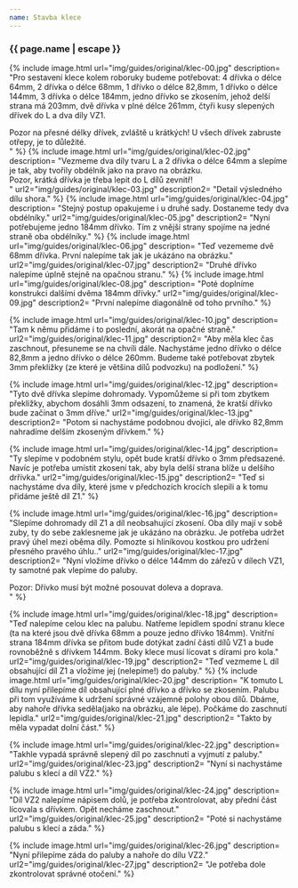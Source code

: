 ```yaml
---
name: Stavba klece
---
```

### {{ page.name | escape }}

{% include image.html 
    url="img/guides/original/klec-00.jpg" 
    description=
        "Pro sestavení klece kolem roboruky budeme potřebovat: 4 dřívka o délce 64mm, 2 dřívka o délce 68mm, 1 dřívko o délce 82,8mm, 1 dřívko o délce 144mm, 3 dřívka o délce 184mm, jedno dřívko se zkosením, jehož delší strana má 203mm, dvě dřívka v plné délce 261mm, čtyři kusy slepených dřívek do L a dva díly VZ1.

<div class=\"alert\">Pozor na přesné délky dřívek, zvláště u krátkých! U všech dřívek zabruste otřepy, je to důležité.</div>"
 %}
 {% include image.html 
    url="img/guides/original/klec-02.jpg" 
    description=
        "Vezmeme dva díly tvaru L a 2 dřívka o délce 64mm a slepíme je tak, aby tvořily obdélník jako na pravo na obrázku.

<div class=\"alert\">Pozor, krátká dřívka je třeba lepit do L dílů zevnitř!</div>"
    url2="img/guides/original/klec-03.jpg"
    description2=
        "Detail výsledného dílu shora."
 %}
 {% include image.html 
    url="img/guides/original/klec-04.jpg" 
    description=
        "Stejný postup opakujeme i u druhé sady. Dostaneme tedy dva obdélníky."
    url2="img/guides/original/klec-05.jpg" 
    description2=
        "Nyní potřebujeme jedno 184mm dřívko. Tím z vnější strany spojíme na jedné straně oba obdélníky." 
 %}
  {% include image.html 
    url="img/guides/original/klec-06.jpg" 
    description=
        "Teď vezememe dvě 68mm dřívka. První nalepíme tak jak je ukázáno na obrázku."
    url2="img/guides/original/klec-07.jpg" 
    description2=
        "Druhé dřívko nalepíme úplně stejně na opačnou stranu." 
 %}
  {% include image.html 
    url="img/guides/original/klec-08.jpg" 
    description=
        "Poté doplníme konstrukci dalšími dvěma 184mm dřívky."
    url2="img/guides/original/klec-09.jpg" 
    description2=
    "První nalepíme diagonálně od toho prvního."
 %}

{% include image.html 
    url="img/guides/original/klec-10.jpg" 
    description=
        "Tam k němu přidáme i to poslední, akorát na opačné straně." 
    url2="img/guides/original/klec-11.jpg" 
    description2=
        "Aby měla klec čas zaschnout, přesuneme se na chvíli dále. Nachystáme jedno dřívko o délce 82,8mm a jedno dřívko o délce 260mm. Budeme také potřebovat zbytek 3mm překližky (ze které je většina dílů podvozku) na podložení." 
%}

{% include image.html 
    url="img/guides/original/klec-12.jpg" 
    description=
        "Tyto dvě dřívka slepíme dohromady. Vypomůžeme si při tom zbytkem překližky, abychom dosáhli 3mm odsazení, to znamená, že kratší dřívko bude začínat o 3mm dříve." 
    url2="img/guides/original/klec-13.jpg" 
    description2=
        "Potom si nachystáme podobnou dvojici, ale dřívko 82,8mm nahradíme delším zkoseným dřívkem." 
%}

{% include image.html 
    url="img/guides/original/klec-14.jpg" 
    description=
        "Ty slepíme v podobném stylu, opět bude kratší dřívko o 3mm předsazené. Navíc je potřeba umístit zkosení tak, aby byla delší strana blíže u delšího drřívka." 
    url2="img/guides/original/klec-15.jpg" 
    description2=
        "Teď si nachystáme dva díly, které jsme v předchozích krocích slepili a  k tomu přidáme ještě díl Z1." 
%}

{% include image.html 
    url="img/guides/original/klec-16.jpg" 
    description=
        "Slepíme dohromady díl Z1 a díl neobsahující zkosení. Oba díly mají v sobě zuby, ty do sebe zaklesneme jak je ukázáno na obrázku. Je potřeba udržet pravý úhel mezi oběma díly. Pomozte si hliníkovou kostkou pro udržení přesného pravého úhlu.." 
    url2="img/guides/original/klec-17.jpg" 
    description2=
        "Nyní vložíme dřívko o délce 144mm do zářezů v dílech VZ1, ty samotné pak vlepíme do paluby.

<div class=\"alert\">Pozor: Dřívko musí být možné posouvat doleva a doprava.</div>" 
%}

{% include image.html 
    url="img/guides/original/klec-18.jpg" 
    description=
        "Teď nalepíme celou klec na palubu. Natřeme lepidlem spodní stranu klece (ta na které jsou dvě dřívka 68mm a pouze jedno dřívko 184mm). Vnitřní strana 184mm dřívka se přitom bude dotýkat zadní části dílů VZ1 a bude rovnoběžně s dřívkem 144mm. Boky klece musí lícovat s dírami pro kola." 
    url2="img/guides/original/klec-19.jpg" 
    description2=
        "Teď vezmeme L díl obsahující díl Z1 a vložíme jej (nelepíme!) do paluby." 
%}
{% include image.html 
    url="img/guides/original/klec-20.jpg" 
    description=
        "K tomuto L dílu nyní přilepíme díl obsahující plné dřívko a dřívko se zkosením. Palubu při tom využíváme k udržení správné vzájemné polohy obou dílů. Dbáme, aby nahoře dřívka seděla(jako na obrázku, ale lépe). Počkáme do zaschnutí lepidla." 
    url2="img/guides/original/klec-21.jpg" 
    description2=
        "Takto by měla vypadat dolní část." 
%}

{% include image.html 
    url="img/guides/original/klec-22.jpg" 
    description=
        "Takhle vypadá správně slepený díl po zaschnutí a vyjmutí z paluby." 
    url2="img/guides/original/klec-23.jpg" 
    description2=
        "Nyní si nachystáme palubu s klecí a díl VZ2."
%}

{% include image.html 
    url="img/guides/original/klec-24.jpg" 
    description=
        "Díl VZ2 nalepíme nápisem dolů, je potřeba zkontrolovat, aby přední část lícovala s dřívkem. Opět necháme zaschnout." 
    url2="img/guides/original/klec-25.jpg" 
    description2=
        "Poté si nachystáme palubu s klecí a záda." 
%}

{% include image.html 
    url="img/guides/original/klec-26.jpg" 
    description=
        "Nyní přilepíme záda do paluby a nahoře do dílu VZ2." 
    url2="img/guides/original/klec-27.jpg" 
    description2=
        "Je potřeba dole zkontrolovat správné otočení." 
%}
